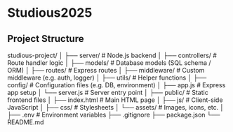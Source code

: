 # Studious2025
## Project Structure
studious-project/
│
├── server/                 # Node.js backend
│   ├── controllers/        # Route handler logic
│   ├── models/             # Database models (SQL schema / ORM)
│   ├── routes/             # Express routes
│   ├── middleware/         # Custom middleware (e.g. auth, logger)
│   ├── utils/              # Helper functions
│   ├── config/             # Configuration files (e.g. DB, environment)
│   ├── app.js              # Express app setup
│   └── server.js           # Server entry point
│
├── public/                 # Static frontend files
│   ├── index.html          # Main HTML page
│   ├── js/                 # Client-side JavaScript
│   ├── css/                # Stylesheets
│   └── assets/             # Images, icons, etc.
│
├── .env                    # Environment variables
├── .gitignore
├── package.json
└── README.md

